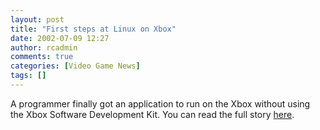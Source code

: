 ```yaml
---
layout: post
title: "First steps at Linux on Xbox"
date: 2002-07-09 12:27
author: rcadmin
comments: true
categories: [Video Game News]
tags: []
---
```

A programmer finally got an application to run on the Xbox without using the Xbox Software Development Kit. You can read the full story <a href=http://zdnet.com.com/2100-1104-942054.html>here</a>.

